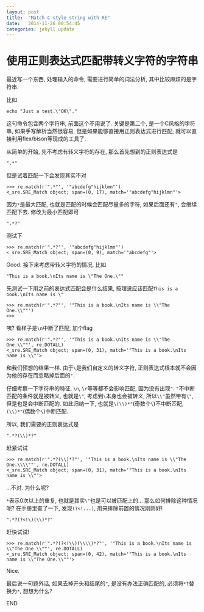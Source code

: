 ```yaml
---
layout: post
title:  "Match C style string with RE"
date:   2014-11-26 00:54:45
categories: jekyll update
---
```

# 使用正则表达式匹配带转义字符的字符串

最近写一个东西, 处理输入的命令, 需要进行简单的词法分析, 其中比较麻烦的是字符串.


比如


    echo "Just a test.\"OK\"."


这句命令包含两个字符串, 前面这个不用说了. 关键是第二个, 是一个C风格的字符串, 如果手写解析当然很容易, 但是如果能够直接用正则表达式进行匹配, 就可以直接利用flex/bison等现成的工具了.


从简单的开始, 先不考虑有转义字符的存在, 那么首先想到的正则表达式是

    ".*"

但是试着匹配一下会发现其实不对

    >>> re.match(r'".*"', '"abcdefg"hijklmn"')
    <_sre.SRE_Match object; span=(0, 17), match='"abcdefg"hijklmn"'>

因为`*`是最大匹配, 也就是匹配的时候会匹配尽量多的字符, 如果后面还有`"`, 会继续匹配下去. 修改为最小匹配即可

    ".*?"

测试下

    >>> re.match(r'".*?"', '"abcdefg"hijklmn"')
    <_sre.SRE_Match object; span=(0, 9), match='"abcdefg"'>

Good. 接下来考虑带转义字符的情况, 比如

    "This is a book.\nIts name is \"The One.\""

先测试一下用之前的表达式匹配会是什么结果, 按理说应该匹配`This is a book.\nIts name is \"`

    >>> re.match(r'".*?"', '"This is a book.\nIts name is \\"The One.\\""')
    >>>

咦? 看样子是`\n`中断了匹配, 加个flag

    >>> re.match(r'".*?"', '"This is a book.\nIts name is \\"The One.\\""', re.DOTALL)
    <_sre.SRE_Match object; span=(0, 31), match='"This is a book.\nIts name is \\"'>

和我们预想的结果一样. 由于`\`是我们自定义的转义字符, 正则表达式根本就不会因为他的存在而忽略掉后面的`"`.

仔细考察一下字符串的特征, `\n`, `\r`等等都不会影响匹配, 因为没有出现`"`. `"`不中断匹配的条件就是被转义, 也就是`\"`, 考虑到`\`本身也会被转义, 所以`\\"`虽然带有`\"`, 但是也是会中断匹配的. 如此归纳一下, 也就是`\(\\)*"`(奇数个`\`)不中断匹配, `(\\)*"`(偶数个`\`)中断匹配.

所以, 我们需要的正则表达式是

    ".*?(\\)*?"

赶紧试试

    >>> re.match(r'".*?(\\)*?"', '"This is a book.\nIts name is \\"The One.\\\\""', re.DOTALL)
    <_sre.SRE_Match object; span=(0, 31), match='"This is a book.\nIts name is \\"'>

...不对. 为什么呢?

`*`表示0次以上的重复, 也就是其实`\"`也是可以被匹配上的... 那么如何排除这种情况呢? 在手册里查了一下, 发现`(?<!...)`, 用来排除前置的情况刚刚好!

    ".*?(?<!\)(\\)*?"

赶快试试!

    >>> re.match(r'".*?(?<!\\)(\\\\)*?"', '"This is a book.\nIts name is \\"The One.\\""', re.DOTALL)
    <_sre.SRE_Match object; span=(0, 42), match='"This is a book.\nIts name is \\"The One.\\""'>

Nice.

最后说一句题外话, 如果去掉开头和结尾的`"`, 是没有办法正确匹配的, 必须将`*?`替换为`*`, 想想为什么?

END
